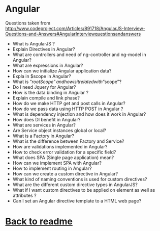 # Angular

Questions taken from http://www.codeproject.com/Articles/891718/AngularJS-Interview-Questions-and-Answers#AngularInterviewquestionsandanswers

- What is AngularJS ?
- Explain Directives in Angular?
- What are controllers and need of ng-controller and ng-model in Angular?
- What are expressions in Angular?
- How can we initialize Angular application data?
- Expla in $scope in Angular?
- What is “$rootScope” and how is it related with “$scope”?
- Do I need Jquery for Angular?
- How is the data binding in Angular ?
- Explain compile and link phase?
- How do we make HTTP get and post calls in Angular?
- How do we pass data using HTTP POST in Angular ?
- What is dependency injection and how does it work in Angular?
- How does DI benefit in Angular?
- What are services in Angular?
- Are Service object instances global or local?
- What is a Factory in Angular? 
- What is the difference between Factory and Service?
- How are validations implemented in Angular?
- How to check error validation for a specific field?
- What does SPA (Single page application) mean?
- How can we implement SPA with Angular?
- How to implement routing in Angular?
- How can we create a custom directive in Angular?
- What kind of naming conventions is used for custom directives?
- What are the different custom directive types in AngularJS?
- What if I want custom directives to be applied on element as well as attributes ?
- Can I set an Angular directive template to a HTML web page?

# [Back to readme](../readme.md)